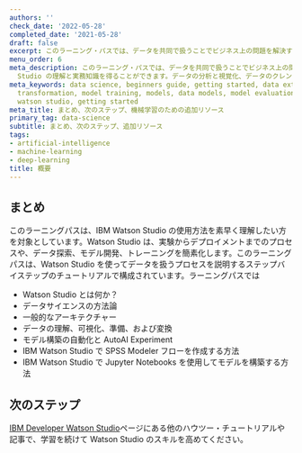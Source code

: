 ```yaml
---
authors: ''
check_date: '2022-05-28'
completed_date: '2021-05-28'
draft: false
excerpt: このラーニング・パスでは、データを共同で扱うことでビジネス上の問題を解決するための環境とツールを提供する IBM Watson Studio の理解と実務知識を得ることができます。データの分析と視覚化、データのクレンジングと整形、ストリーミング・データの取り込み、機械学習モデルの作成とトレーニングなどに必要なツールを選択します。
menu_order: 6
meta_description: このラーニング・パスでは、データを共同で扱うことでビジネス上の問題を解決するための環境とツールを提供する IBM Watson
  Studio の理解と実務知識を得ることができます。データの分析と視覚化、データのクレンジングと整形、ストリーミング・データの取り込み、機械学習モデルの作成とトレーニングなどに必要なツールを選択します。
meta_keywords: data science, beginners guide, getting started, data extraction, data
  transformation, model training, models, data models, model evaluation, model deployment,
  watson studio, getting started
meta_title: まとめ、次のステップ、機械学習のための追加リソース
primary_tag: data-science
subtitle: まとめ、次のステップ、追加リソース
tags:
- artificial-intelligence
- machine-learning
- deep-learning
title: 概要
---
```


## まとめ

このラーニングパスは、IBM Watson Studio の使用方法を素早く理解したい方を対象としています。Watson Studio は、実験からデプロイメントまでのプロセスや、データ探索、モデル開発、トレーニングを簡素化します。このラーニングパスは、Watson Studio を使ってデータを扱うプロセスを説明するステップバイステップのチュートリアルで構成されています。ラーニングパスでは

* Watson Studio とは何か？
* データサイエンスの方法論
* 一般的なアーキテクチャー
* データの理解、可視化、準備、および変換
* モデル構築の自動化と AutoAI Experiment
* IBM Watson Studio で SPSS Modeler フローを作成する方法
* IBM Watson Studio で Jupyter Notebooks を使用してモデルを構築する方法

## 次のステップ

[IBM Developer Watson Studio](/components/watson-studio/)ページにある他のハウツー・チュートリアルや記事で、学習を続けて Watson Studio のスキルを高めてください。